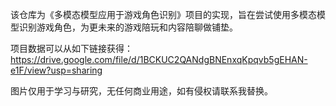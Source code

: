 该仓库为《多模态模型应用于游戏角色识别》项目的实现，旨在尝试使用多模态模型识别游戏角色，为更未来的游戏陪玩和内容陪聊做铺垫。

项目数据可以从如下链接获得：https://drive.google.com/file/d/1BCKUC2QANdgBNEnxqKpqvb5gEHAN-e1F/view?usp=sharing

图片仅用于学习与研究，无任何商业用途，如有侵权请联系我替换。
